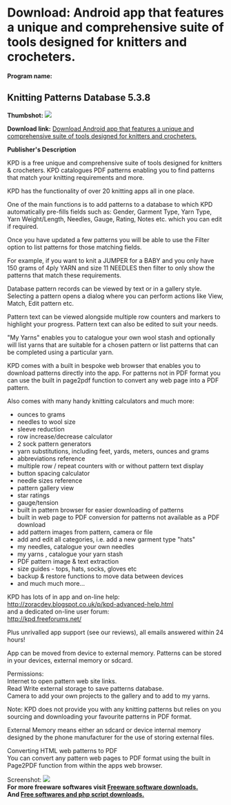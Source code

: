 # Download: Android app that features a unique and comprehensive suite of tools designed for knitters and crocheters.

**Program name:**

## Knitting Patterns Database 5.3.8

  
**Thumbshot:** ![](http://www.freewarefiles.com/screenshot/kpd_md.jpg)   
  
**Download link:** [Download Android app that features a unique and comprehensive suite of tools designed for knitters and crocheters.](http://freesoftwares.boysofts.com/Knitting-Patterns-Database_program_98967.html)  
  


**Publisher's Description**  
  


KPD is a free unique and comprehensive suite of tools designed for knitters & crocheters. KPD catalogues PDF patterns enabling you to find patterns that match your knitting requirements and more. 

KPD has the functionality of over 20 knitting apps all in one place.

One of the main functions is to add patterns to a database to which KPD automatically pre-fills fields such as: Gender, Garment Type, Yarn Type, Yarn Weight/Length, Needles, Gauge, Rating, Notes etc. which you can edit if required.

Once you have updated a few patterns you will be able to use the Filter option to list patterns for those matching fields.

For example, if you want to knit a JUMPER for a BABY and you only have 150 grams of 4ply YARN and size 11 NEEDLES then filter to only show the patterns that match these requirements.

Database pattern records can be viewed by text or in a gallery style. Selecting a pattern opens a dialog where you can perform actions like View, Match, Edit pattern etc.

Pattern text can be viewed alongside multiple row counters and markers to highlight your progress. Pattern text can also be edited to suit your needs.

"My Yarns" enables you to catalogue your own wool stash and optionally will list yarns that are suitable for a chosen pattern or list patterns that can be completed using a particular yarn.

KPD comes with a built in bespoke web browser that enables you to download patterns directly into the app. For patterns not in PDF format you can use the built in page2pdf function to convert any web page into a PDF pattern.

Also comes with many handy knitting calculators and much more:

  * ounces to grams 
  * needles to wool size 
  * sleeve reduction 
  * row increase/decrease calculator 
  * 2 sock pattern generators 
  * yarn substitutions, including feet, yards, meters, ounces and grams 
  * abbreviations reference 
  * multiple row / repeat counters with or without pattern text display 
  * button spacing calculator 
  * needle sizes reference 
  * pattern gallery view 
  * star ratings 
  * gauge/tension 
  * built in pattern browser for easier downloading of patterns 
  * built in web page to PDF conversion for patterns not available as a PDF download 
  * add pattern images from pattern, camera or file 
  * add and edit all categories, i.e. add a new garment type "hats" 
  * my needles, catalogue your own needles 
  * my yarns , catalogue your yarn stash 
  * PDF pattern image & text extraction 
  * size guides - tops, hats, socks, gloves etc 
  * backup & restore functions to move data between devices 
  * and much much more... 

KPD has lots of in app and on-line help:  
http://zoracdev.blogspot.co.uk/p/kpd-advanced-help.html  
and a dedicated on-line user forum:  
http://kpd.freeforums.net/

Plus unrivalled app support (see our reviews), all emails answered within 24 hours!

App can be moved from device to external memory. Patterns can be stored in your devices, external memory or sdcard.

Permissions:  
Internet to open pattern web site links.  
Read Write external storage to save patterns database.  
Camera to add your own projects to the gallery and to add to my yarns.

Note: KPD does not provide you with any knitting patterns but relies on you sourcing and downloading your favourite patterns in PDF format.

External Memory means either an sdcard or device internal memory designed by the phone manufacturer for the use of storing external files.

Converting HTML web patterns to PDF  
You can convert any pattern web pages to PDF format using the built in Page2PDF function from within the apps web browser.

  
  
Screenshot: ![](http://www.freewarefiles.com/screenshot/kpd.jpg)   
**For more freeware softwares visit [Freeware software downloads.](http://freesoftwares.boysofts.com/)**   
**And [Free softwares and php script downloads.](http://www.boysofts.com/)**
